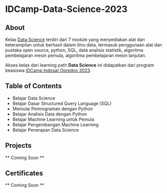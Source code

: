# IDCamp-Data-Science-2023

## About
Kelas <a href="https://www.dicoding.com/learningpaths/60">Data Science</a> terdiri dari 7 module yang menyediakan alat dan keterampilan untuk berhasil dalam ilmu data, termasuk penggunaan alat dan pustaka open source, python, SQL, data analisis statistik, algoritma pembelajaran mesin pemula, algoritma pembelajaran mesin lanjutan.

Akses kelas dari learning path **Data Science** ini didapatkan dari program beasiswa [IDCamp Indosat Ooredoo 2023](https://idcamp.ioh.co.id/).

## Table of Contents
- Belajar Data Science
- Belajar Dasar Structured Query Language (SQL)
- Memulai Pemrograman dengan Python
- Belajar Analisis Data dengan Python
- Belajar Machine Learning untuk Pemula
- Belajar Pengembangan Machine Learning
- Belajar Penerapan Data Science

## Projects
** Coming Soon **

## Certificates
** Coming Soon **
